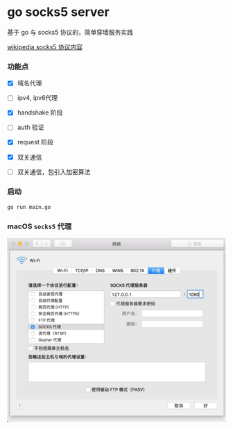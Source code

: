 # go socks5 server

基于 go 与 socks5 协议的，简单穿墙服务实践

[wikipedia socks5 协议内容](https://zh.wikipedia.org/wiki/SOCKS)

### 功能点

- [x] 域名代理
- [ ] ipv4, ipv6代理
- [x] handshake 阶段
- [ ] auth 验证
- [x] request 阶段
- [x] 双关通信
- [ ] 双关通信，包引入加密算法


### 启动

```sh
go run main.go
```

### macOS `socks5` 代理

![pic](media/socks5_mac_set.jpeg)